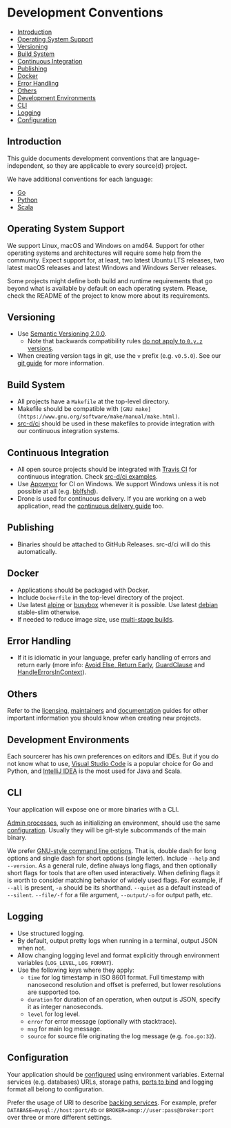# Development Conventions

* [Introduction](#introduction)
* [Operating System Support](#operating-system-support)
* [Versioning](#versioning)
* [Build System](#build-system)
* [Continuous Integration](#continuous-integration)
* [Publishing](#publishing)
* [Docker](#docker)
* [Error Handling](#error-handling)
* [Others](#others)
* [Development Environments](#development-environments)
* [CLI](#cli)
* [Logging](#logging)
* [Configuration](#configuration)

## Introduction

This guide documents development conventions that are language-independent, so they are applicable to every source{d} project.

We have additional conventions for each language:

* [Go](conventions-go.md)
* [Python](conventions-python.md)
* [Scala](conventions-scala.md)

## Operating System Support

We support Linux, macOS and Windows on amd64. Support for other operating systems and architectures will require some help from the community. Expect support for, at least, two latest Ubuntu LTS releases, two latest macOS releases and latest Windows and Windows Server releases.

Some projects might define both build and runtime requirements that go beyond what is available by default on each operating system. Please, check the README of the project to know more about its requirements.

## Versioning

* Use [Semantic Versioning 2.0.0](https://semver.org/spec/v2.0.0.html).
  * Note that backwards compatibility rules [do not apply to `0.y.z` versions](https://semver.org/#spec-item-4).
* When creating version tags in git, use the `v` prefix (e.g. `v0.5.0`). See our [git guide](git-flow.md) for more information.

## Build System

* All projects have a `Makefile` at the top-level directory.
* Makefile should be compatible with `[GNU make](https://www.gnu.org/software/make/manual/make.html)`.
* [src-d/ci](https://github.com/src-d/ci) should be used in these makefiles to provide integration with our continuous integration systems.

## Continuous Integration

* All open source projects should be integrated with [Travis CI](https://travis-ci.org/) for continuous integration. Check [src-d/ci examples](https://github.com/src-d/ci/tree/master/examples).
* Use [Appveyor](https://www.appveyor.com/) for CI on Windows. We support Windows unless it is not possible at all (e.g. [bblfshd](https://github.com/bblfsh/bblfshd)).
* Drone is used for continuous delivery. If you are working on a web application, read the [continuous delivery guide](continuous-delivery.md) too.

## Publishing

* Binaries should be attached to GitHub Releases. src-d/ci will do this automatically.

## Docker

* Applications should be packaged with Docker.
* Include `Dockerfile` in the top-level directory of the project.
* Use latest [alpine](https://hub.docker.com/_/alpine/) or [busybox](https://hub.docker.com/_/busybox/) whenever it is possible. Use latest [debian](https://hub.docker.com/_/debian/) stable-slim otherwise.
* If needed to reduce image size, use [multi-stage builds](https://docs.docker.com/develop/develop-images/multistage-build/).

## Error Handling

* If it is idiomatic in your language, prefer early handling of errors and return early (more info: [Avoid Else, Return Early](http://blog.timoxley.com/post/47041269194/avoid-else-return-early), [GuardClause](http://wiki.c2.com/?GuardClause) and [HandleErrorsInContext](http://wiki.c2.com/?HandleErrorsInContext)).

## Others

Refer to the [licensing](licensing.md), [maintainers](maintainers.md) and [documentation](documentation.md) guides for other important information you should know when creating new projects.

## Development Environments

Each sourcerer has his own preferences on editors and IDEs. But if you do not know what to use, [Visual Studio Code](https://code.visualstudio.com/) is a popular choice for Go and Python, and [IntelliJ IDEA](https://www.jetbrains.com/idea/) is the most used for Java and Scala.

## CLI

Your application will expose one or more binaries with a CLI.

[Admin processes](https://12factor.net/admin-processes), such as initializing an environment, should use the same [configuration](#configuration). Usually they will be git-style subcommands of the main binary.

We prefer [GNU-style command line options](http://www.catb.org/esr/writings/taoup/html/ch10s05.html).
That is, double dash for long options and single dash for short options (single letter). Include `--help` and `--version`. As a general rule, define always long flags, and then optionally short flags for tools that are often used interactively. When defining flags it is worth to consider matching behavior of widely used flags. For example, if `--all` is present, `-a` should be its shorthand. `--quiet` as a default instead of `--silent`. `--file/-f` for a file argument, `--output/-o` for output path, etc.

## Logging

* Use structured logging.
* By default, output pretty logs when running in a terminal, output JSON when not.
* Allow changing logging level and format explicitly through environment variables (`LOG_LEVEL`, `LOG_FORMAT`).
* Use the following keys where they apply:
  * `time` for log timestamp in ISO 8601 format. Full timestamp with nanosecond resolution and offset is preferred, but lower resolutions are supported too.
  * `duration` for duration of an operation, when output is JSON, specify it as integer nanoseconds.
  * `level` for log level.
  * `error` for error message (optionally with stacktrace).
  * `msg` for main log message.
  * `source` for source file originating the log message (e.g. `foo.go:32`).

## Configuration

Your application should be [configured](https://12factor.net/config) using environment variables. External services (e.g. databases) URLs, storage paths, [ports to bind](https://12factor.net/port-binding) and logging format all belong to configuration.

Prefer the usage of URI to describe [backing services](https://12factor.net/backing-services). For example, prefer `DATABASE=mysql://host:port/db` or `BROKER=amqp://user:pass@broker:port` over three or more different settings.
